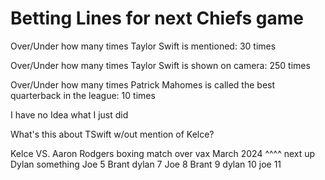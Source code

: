 # Betting Lines for next Chiefs game
Over/Under how many times Taylor Swift is mentioned: 30 times

Over/Under how many times Taylor Swift is shown on camera: 250 times

Over/Under how many times Patrick Mahomes is called the best quarterback in the league: 10 times

I have no Idea what I just did

What's this about TSwift w/out mention of Kelce?

Kelce VS. Aaron Rodgers boxing match over vax March 2024
^^^^ next up Dylan
something
Joe 5 
Brant
dylan 7
Joe 8
Brant 9
dylan 10
joe 11